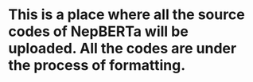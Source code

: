 # This is a place where all the source codes of NepBERTa will be uploaded. All the codes are under the process of formatting.
